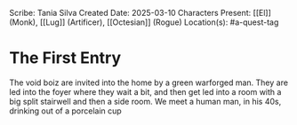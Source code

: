 Scribe: Tania Silva
Created Date: 2025-03-10
Characters Present: [[El]] (Monk), [[Lug]] (Artificer), [[Octesian]] (Rogue)
Location(s):
#a-quest-tag
# The First Entry
The void boiz are invited into the home by a green warforged man. They are led into the foyer where they wait a bit, and then get led into a room with a big split stairwell and then a side room.
We meet a human man, in his 40s, drinking out of a porcelain cup